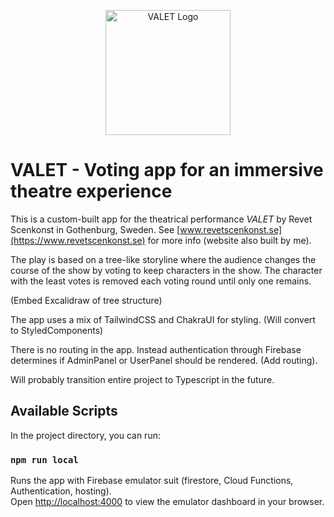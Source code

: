 <p align="center">
  <img src="./valet-logo.png" alt="VALET Logo" width="200"/>
</p>

# VALET - Voting app for an immersive theatre experience

This is a custom-built app for the theatrical performance _VALET_ by Revet Scenkonst in Gothenburg, Sweden.
See [www.revetscenkonst.se](https://www.revetscenkonst.se) for more info (website also built by me).

The play is based on a tree-like storyline where the audience changes the course of the show by voting to keep characters in the show. The character with the least votes is removed each voting round until only one remains.

(Embed Excalidraw of tree structure)

The app uses a mix of TailwindCSS and ChakraUI for styling. (Will convert to StyledComponents)

There is no routing in the app. Instead authentication through Firebase determines if AdminPanel or UserPanel should be rendered. (Add routing).

Will probably transition entire project to Typescript in the future.

## Available Scripts

In the project directory, you can run:

### `npm run local`

Runs the app with Firebase emulator suit (firestore, Cloud Functions, Authentication, hosting).\
Open [http://localhost:4000](http://localhost:4000) to view the emulator dashboard in your browser.
